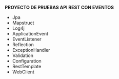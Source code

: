 **PROYECTO DE PRUEBAS API REST CON EVENTOS**
* Jpa
* Mapstruct
* Log4j
* ApplicationEvent
* EventListener
* Reflection
* ExceptionHandler
* Validation
* Configuration
* RestTemplate
* WebClient